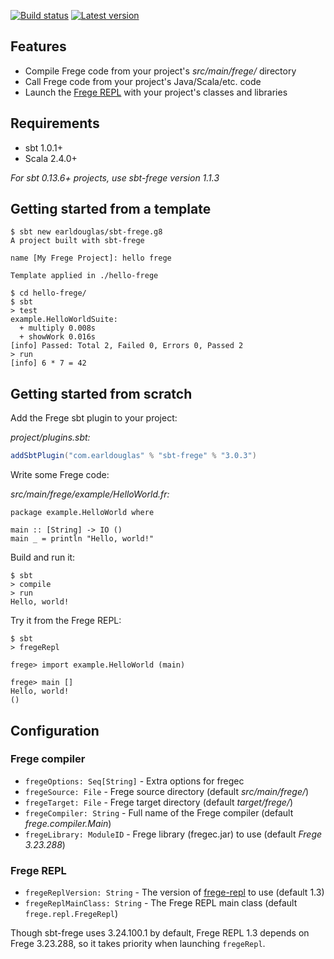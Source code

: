 [![Build status](https://github.com/earldouglas/sbt-frege/workflows/build/badge.svg)](https://github.com/earldouglas/sbt-frege/actions)
[![Latest version](https://img.shields.io/github/tag/earldouglas/sbt-frege.svg)](https://index.scala-lang.org/earldouglas/sbt-frege)

## Features

* Compile Frege code from your project's *src/main/frege/* directory
* Call Frege code from your project's Java/Scala/etc. code
* Launch the [Frege REPL][1] with your project's classes and libraries

## Requirements

* sbt 1.0.1+
* Scala 2.4.0+

*For sbt 0.13.6+ projects, use sbt-frege version 1.1.3*

## Getting started from a template

```
$ sbt new earldouglas/sbt-frege.g8
A project built with sbt-frege

name [My Frege Project]: hello frege

Template applied in ./hello-frege

$ cd hello-frege/
$ sbt
> test
example.HelloWorldSuite:
  + multiply 0.008s
  + showWork 0.016s
[info] Passed: Total 2, Failed 0, Errors 0, Passed 2
> run
[info] 6 * 7 = 42
```

## Getting started from scratch

Add the Frege sbt plugin to your project:

*project/plugins.sbt:*

```scala
addSbtPlugin("com.earldouglas" % "sbt-frege" % "3.0.3")
```

Write some Frege code:

*src/main/frege/example/HelloWorld.fr:*

```frege
package example.HelloWorld where

main :: [String] -> IO ()
main _ = println "Hello, world!"
```

Build and run it:

```
$ sbt
> compile
> run
Hello, world!
```

Try it from the Frege REPL:

```
$ sbt
> fregeRepl

frege> import example.HelloWorld (main)

frege> main []
Hello, world!
()
```

## Configuration

### Frege compiler

* `fregeOptions: Seq[String]` - Extra options for fregec
* `fregeSource: File` - Frege source directory (default
  *src/main/frege/*)
* `fregeTarget: File` - Frege target directory (default *target/frege/*)
* `fregeCompiler: String` - Full name of the Frege compiler (default
  *frege.compiler.Main*)
* `fregeLibrary: ModuleID` - Frege library (fregec.jar) to use (default
  *Frege 3.23.288*)

### Frege REPL

* `fregeReplVersion: String` - The version of [frege-repl][1] to use
  (default 1.3)
* `fregeReplMainClass: String` - The Frege REPL main class (default
  `frege.repl.FregeRepl`)

Though sbt-frege uses 3.24.100.1 by default, Frege REPL 1.3 depends on
Frege 3.23.288, so it takes priority when launching `fregeRepl`.

[1]: https://github.com/Frege/frege-repl
